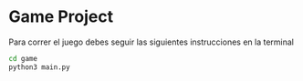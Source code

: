 # Game Project

Para correr el juego debes seguir las siguientes instrucciones en la terminal

```sh
cd game
python3 main.py
```

